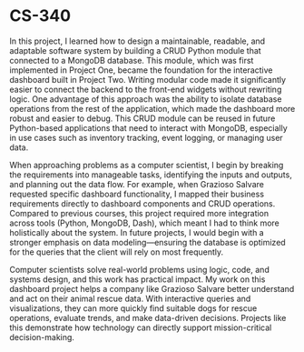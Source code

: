 # CS-340
In this project, I learned how to design a maintainable, readable, and adaptable software system by building a CRUD Python module that connected to a MongoDB database. This module, which was first implemented in Project One, became the foundation for the interactive dashboard built in Project Two. Writing modular code made it significantly easier to connect the backend to the front-end widgets without rewriting logic. One advantage of this approach was the ability to isolate database operations from the rest of the application, which made the dashboard more robust and easier to debug. This CRUD module can be reused in future Python-based applications that need to interact with MongoDB, especially in use cases such as inventory tracking, event logging, or managing user data.

When approaching problems as a computer scientist, I begin by breaking the requirements into manageable tasks, identifying the inputs and outputs, and planning out the data flow. For example, when Grazioso Salvare requested specific dashboard functionality, I mapped their business requirements directly to dashboard components and CRUD operations. Compared to previous courses, this project required more integration across tools (Python, MongoDB, Dash), which meant I had to think more holistically about the system. In future projects, I would begin with a stronger emphasis on data modeling—ensuring the database is optimized for the queries that the client will rely on most frequently.

Computer scientists solve real-world problems using logic, code, and systems design, and this work has practical impact. My work on this dashboard project helps a company like Grazioso Salvare better understand and act on their animal rescue data. With interactive queries and visualizations, they can more quickly find suitable dogs for rescue operations, evaluate trends, and make data-driven decisions. Projects like this demonstrate how technology can directly support mission-critical decision-making.

